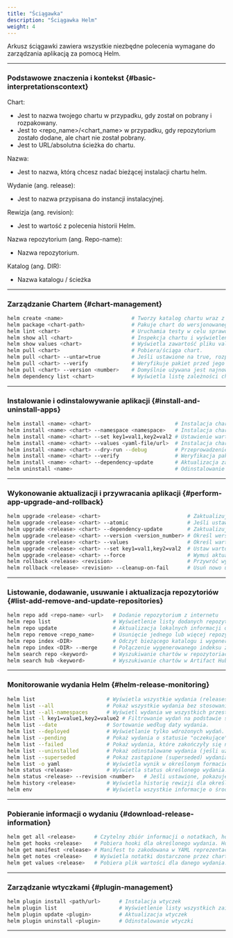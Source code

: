 ```yaml
---
title: "Ściągawka"
description: "Ściągawka Helm"
weight: 4
---
```


Arkusz ściągawki zawiera wszystkie niezbędne polecenia wymagane do zarządzania aplikacją za pomocą Helm.

------------------------------------------------------------------------------------------------------------------------------------------------
### Podstawowe znaczenia i kontekst {#basic-interpretationscontext}

Chart:
- Jest to nazwa twojego chartu w przypadku, gdy został on pobrany i rozpakowany.
- Jest to <repo_name>/<chart_name> w przypadku, gdy repozytorium zostało dodane, ale chart nie został pobrany.
- Jest to URL/absolutna ścieżka do chartu.

Nazwa:
- Jest to nazwa, którą chcesz nadać bieżącej instalacji chartu helm.

Wydanie (ang. release):
- Jest to nazwa przypisana do instancji instalacyjnej.

Rewizja (ang. revision):
- Jest to wartość z polecenia historii Helm.

Nazwa repozytorium (ang. Repo-name):
- Nazwa repozytorium.

Katalog (ang. DIR):
- Nazwa katalogu / ścieżka

------------------------------------------------------------------------------------------------------------------------------------------------

### Zarządzanie Chartem {#chart-management}

```bash
helm create <name>                      # Tworzy katalog chartu wraz z typowymi plikami i katalogami używanymi w chartach.
helm package <chart-path>               # Pakuje chart do wersjonowanego pliku archiwum chartu.
helm lint <chart>                       # Uruchamia testy w celu sprawdzenia chartu i wykrycia potencjalnych problemów.
helm show all <chart>                   # Inspekcja chartu i wyświetlenie jego zawartości.
helm show values <chart>                # Wyświetla zawartość pliku values.yaml.
helm pull <chart>                       # Pobiera/ściąga chart.
helm pull <chart> --untar=true          # Jeśli ustawione na true, rozpakowuje (untar) chart po pobraniu.
helm pull <chart> --verify              # Weryfikuje pakiet przed jego użyciem.
helm pull <chart> --version <number>    # Domyślnie używana jest najnowsza wersja, można określić wersję chartu do użycia.
helm dependency list <chart>            # Wyświetla listę zależności chartu.
``` 
--------------------------------------------------------------------------------------------------------------------------------------------------

### Instalowanie i odinstalowywanie aplikacji {#install-and-uninstall-apps}

```bash
helm install <name> <chart>                           # Instalacja chartu z określoną nazwą.
helm install <name> <chart> --namespace <namespace>   # Instalacja chartu w określonej przestrzeni nazw (namespace).
helm install <name> <chart> --set key1=val1,key2=val2 # Ustawienie wartości z poziomu wiersza poleceń (można podać wiele wartości, oddzielając je przecinkami).
helm install <name> <chart> --values <yaml-file/url>  # Instalacja chartu z określonymi wartościami.
helm install <name> <chart> --dry-run --debug         # Przeprowadzenie testowej instalacji w celu walidacji chartu.
helm install <name> <chart> --verify                  # Weryfikacja pakietu przed użyciem.
helm install <name> <chart> --dependency-update       # Aktualizacja zależności, jeśli ich brakuje, przed instalacją chartu.
helm uninstall <name>                                 # Odinstalowanie wydania (release).
```
------------------------------------------------------------------------------------------------------------------------------------------------
### Wykonowanie aktualizacji i przywracania aplikacji {#perform-app-upgrade-and-rollback}

```bash
helm upgrade <release> <chart>                            # Zaktualizuj wydanie (release).
helm upgrade <release> <chart> --atomic                   # Jeśli ustawione, proces aktualizacji cofnie zmiany w przypadku niepowodzenia.
helm upgrade <release> <chart> --dependency-update        # Zaktualizuj brakujące zależności przed instalacją chartu.
helm upgrade <release> <chart> --version <version_number> # Określ wersję chartu do użycia.
helm upgrade <release> <chart> --values                   # Określ wartości w pliku YAML lub adresie URL (można podać wiele).
helm upgrade <release> <chart> --set key1=val1,key2=val2  # Ustaw wartości z poziomu wiersza poleceń (można podać wiele wartości, oddzielając je przecinkami).
helm upgrade <release> <chart> --force                    # Wymuś aktualizację zasobów poprzez strategię zastępowania.
helm rollback <release> <revision>                        # Przywróć wydanie (release) do określonej rewizji.
helm rollback <release> <revision> --cleanup-on-fail      # Usuń nowo utworzone zasoby w przypadku niepowodzenia rollbacku.
``` 
------------------------------------------------------------------------------------------------------------------------------------------------
### Listowanie, dodawanie, usuwanie i aktualizacja repozytoriów {#list-add-remove-and-update-repositories}

```bash
helm repo add <repo-name> <url>   # Dodanie repozytorium z internetu
helm repo list                    # Wyświetlenie listy dodanych repozytoriów chartów
helm repo update                  # Aktualizacja lokalnych informacji o dostępnych chartach z repozytoriów
helm repo remove <repo_name>      # Usunięcie jednego lub więcej repozytoriów chartów
helm repo index <DIR>             # Odczyt bieżącego katalogu i wygenerowanie pliku indeksu na podstawie znalezionych chartów
helm repo index <DIR> --merge     # Połączenie wygenerowanego indeksu z istniejącym plikiem indeksu
helm search repo <keyword>        # Wyszukiwanie chartów w repozytoriach na podstawie słowa kluczowego
helm search hub <keyword>         # Wyszukiwanie chartów w Artifact Hub lub własnej instancji huba
```
------------------------------------------------------------------------------------------------------------------------------------------------
### Monitorowanie wydania Helm {#helm-release-monitoring}

```bash
helm list                       # Wyświetla wszystkie wydania (releases) dla określonej przestrzeni nazw (namespace), jeśli nie podano namespace, używa aktualnego kontekstu.
helm list --all                 # Pokaż wszystkie wydania bez stosowania filtrów (można użyć -a).
helm list --all-namespaces      # Wyświetl wydania we wszystkich przestrzeniach nazw (można użyć -A).
helm list -l key1=value1,key2=value2 # Filtrowanie wydań na podstawie selektora (zapytanie o etykiety), obsługuje '=', '==', oraz '!='.
helm list --date                # Sortowanie według daty wydania.
helm list --deployed            # Wyświetlanie tylko wdrożonych wydań. Jeśli nie podano innej opcji, ta jest domyślnie włączona.
helm list --pending             # Pokaż wydania o statusie "oczekujące".
helm list --failed              # Pokaż wydania, które zakończyły się niepowodzeniem.
helm list --uninstalled         # Pokaż odinstalowane wydania (jeśli użyto 'helm uninstall --keep-history').
helm list --superseded          # Pokaż zastąpione (superseded) wydania.
helm list -o yaml               # Wyświetla wynik w określonym formacie. Dozwolone wartości: table, json, yaml (domyślnie table).
helm status <release>           # Wyświetla status określonego wydania.
helm status <release> --revision <number>   # Jeśli ustawione, pokazuje status określonego wydania dla wybranej rewizji.
helm history <release>          # Wyświetla historię rewizji dla określonego wydania.
helm env                        # Wyświetla wszystkie informacje o środowisku używanym przez Helm.
```
------------------------------------------------------------------------------------------------------------------------------------------------
### Pobieranie informacji o wydaniu {#download-release-information}

```bash
helm get all <release>      # Czytelny zbiór informacji o notatkach, hookach, przekazanych wartościach i wygenerowanym pliku manifestu dla danego wydania.
helm get hooks <release>    # Pobiera hooki dla określonego wydania. Hooki są sformatowane w YAML i oddzielone separatorem YAML '---\n'.
helm get manifest <release> # Manifest to zakodowana w YAML reprezentacja zasobów Kubernetes wygenerowanych z chartu danego wydania. Jeśli chart zależy od innych chartów, ich zasoby również zostaną uwzględnione w manifeście.
helm get notes <release>    # Wyświetla notatki dostarczone przez chart dla określonego wydania.
helm get values <release>   # Pobiera plik wartości dla danego wydania. Można użyć opcji -o do sformatowania wyjścia.
```
------------------------------------------------------------------------------------------------------------------------------------------------
### Zarządzanie wtyczkami {#plugin-management}

```bash
helm plugin install <path/url>      # Instalacja wtyczek
helm plugin list                    # Wyświetlenie listy wszystkich zainstalowanych wtyczek
helm plugin update <plugin>         # Aktualizacja wtyczek
helm plugin uninstall <plugin>      # Odinstalowanie wtyczki
```
------------------------------------------------------------------------------------------------------------------------------------------------
